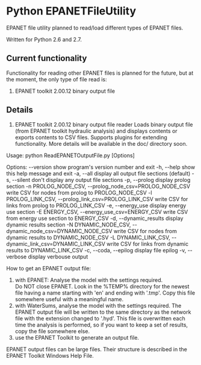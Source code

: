 Python EPANETFileUtility
========================

EPANET file utility planned to read/load different types of EPANET files.

Written for Python 2.6 and 2.7.

Current functionality
---------------------

Functionality for reading other EPANET files is planned for
the future, but at the moment, the only type of file read is:

1. EPANET toolkit 2.00.12 binary output file


Details
-------


1. EPANET toolkit 2.00.12 binary output file reader
   Loads binary output file (from EPANET toolkit hydraulic analysis) 
   and displays contents or exports contents to CSV files.
   Supports plugins for extending functionality.
   More details will be available in the doc/ directory soon.

Usage: python ReadEPANETOutputFile.py [Options] <outputfilename>

Options:
  --version             show program's version number and exit
  -h, --help            show this help message and exit
  -a, --all             display all output file sections (default)
  -s, --silent          don't display any output file sections
  -p, --prolog          display prolog section
  -n PROLOG_NODE_CSV, --prolog_node_csv=PROLOG_NODE_CSV
                        write CSV for nodes from prolog to PROLOG_NODE_CSV
  -l PROLOG_LINK_CSV, --prolog_link_csv=PROLOG_LINK_CSV
                        write CSV for links from prolog to PROLOG_LINK_CSV
  -e, --energy_use      display energy use section
  -E ENERGY_CSV, --energy_use_csv=ENERGY_CSV
                        write CSV from energy use section to ENERGY_CSV
  -d, --dynamic_results
                        display dynamic results section
  -N DYNAMIC_NODE_CSV, --dynamic_node_csv=DYNAMIC_NODE_CSV
                        write CSV for nodes from dynamic results to
                        DYNAMIC_NODE_CSV
  -L DYNAMIC_LINK_CSV, --dynamic_link_csv=DYNAMIC_LINK_CSV
                        write CSV for links from dynamic results to
                        DYNAMIC_LINK_CSV
  -c, --coda, --epilog  display file epilog
  -v, --verbose         display verbouse output

How to get an EPANET output file:

1. with EPANET: Analyse the model with the settings required.  
   Do NOT close EPANET.
   Look in the %TEMP% directory for the newest file having a name
   starting with 'en' and ending with '.tmp'.  Copy this file
   somewhere useful with a meaningful name.
2. with WaterSums, analyse the model with the settings required.
   The EPANET output file will be written to the same directory
   as the network file with the extension changed to '.hyd'.
   This file is overwritten each time the analysis is performed,
   so if you want to keep a set of results, copy the file somewhere
   else.
3. use the EPANET Toolkit to generate an output file.

EPANET output files can be large files.  Their structure is described
in the EPANET Toolkit Windows Help File.


